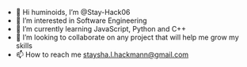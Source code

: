 - 👋 Hi huminoids, I’m @Stay-Hack06
- 👀 I’m interested in Software Engineering
- 🌱 I’m currently learning JavaScript, Python and C++
- 💞️ I’m looking to collaborate on any project that will help me grow my skills
- 📫 How to reach me staysha.l.hackmann@gmail.com

<!---
Stay-Hack06/Stay-Hack06 is a ✨ special ✨ repository because its `README.md` (this file) appears on your GitHub profile.
You can click the Preview link to take a look at your changes.
--->

